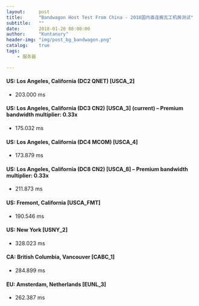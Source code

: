 ```yaml
---
layout:     post
title:      "Bandwagon Host Test From China - 2018国内直连搬瓦工机房测试"
subtitle:   ""
date:       2018-01-20 08:00:00
author:     "Kuntanury"
header-img: "img/post_bg_bandwagon.png"
catalog:    true
tags:
    - 服务器

---
```

#### US: Los Angeles, California (DC2 QNET) [USCA_2]

* 203.000 ms

#### US: Los Angeles, California (DC3 CN2) [USCA_3] (current) – Premium bandwidth multiplier: 0.33x

* 175.032 ms

#### US: Los Angeles, California (DC4 MCOM) [USCA_4]

* 173.879 ms

#### US: Los Angeles, California (DC8 CN2) [USCA_8] – Premium bandwidth multiplier: 0.33x

* 211.873 ms

#### US: Fremont, California [USCA_FMT]

* 190.546 ms

#### US: New York [USNY_2]

* 328.023 ms

#### CA: British Columbia, Vancouver [CABC_1]

* 284.899 ms

#### EU: Amsterdam, Netherlands [EUNL_3]

* 262.387 ms
